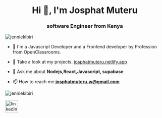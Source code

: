 <h1 align="center">Hi 👋, I'm Josphat Muteru</h1>
<h3 align="center"> software Engineer from Kenya</h3>

<p align="left"> <img src="https://komarev.com/ghpvc/?username=josphatmuteru" alt="jenniekibiri" /> </p>

- 🔭 I'm a Javascript Developer and a Frontend developer by Profession from OpenClassrooms.

- 📝 Take a look at my projects.
[josphatmuteru.netlify.app](https://josphatmuteru.netlify.app/)

- 💬 Ask me about **Nodejs,React,Javascript, supabase**

- 📫 How to reach me **josphatmuteru.w@gmail.com**

<p align=""> <img src="https://github-readme-stats.vercel.app/api?username=josphatmuteru&show_icons=true&theme=tokyonight" alt="jenniekibiri" /> </p>
<p align="">
<a href="https://www.linkedin.com/in/josphatmuteru/" target="blank"><img align="center" src="https://img.icons8.com/fluency/50/000000/linkedin.png" alt="linkedin-icon" height="40" width="40" /></a>
</p>
</p>
